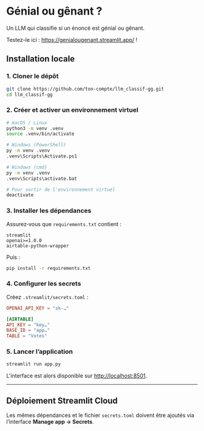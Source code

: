 # Génial ou gênant ?
Un LLM qui classifie si un énoncé est génial ou gênant. 

Testez-le ici : https://genialougenant.streamlit.app/ !



## Installation locale

### 1. Cloner le dépôt

```bash
git clone https://github.com/ton-compte/llm_classif-gg.git
cd llm_classif-gg
```

### 2. Créer et activer un environnement virtuel

```bash
# macOS / Linux
python3 -m venv .venv
source .venv/bin/activate

# Windows (PowerShell)
py -m venv .venv
.venv\Scripts\Activate.ps1

# Windows (cmd)
py -m venv .venv
.venv\Scripts\activate.bat

# Pour sortir de l'environnement virtuel
deactivate
```



### 3. Installer les dépendances

Assurez‑vous que `requirements.txt` contient :

```
streamlit
openai>=1.0.0
airtable-python-wrapper
```

Puis :

```bash
pip install -r requirements.txt
```

### 4. Configurer les secrets

Créez `.streamlit/secrets.toml` :

```toml
OPENAI_API_KEY = "sk-…"

[AIRTABLE]
API_KEY = "key…"
BASE_ID = "app…"
TABLE = "Votes"
```

### 5. Lancer l’application

```bash
streamlit run app.py
```

L’interface est alors disponible sur [http://localhost:8501](http://localhost:8501).

---

## Déploiement Streamlit Cloud

Les mêmes dépendances et le fichier `secrets.toml` doivent être ajoutés via l’interface **Manage app → Secrets**.
